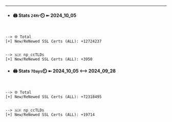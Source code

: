 

---
- #### 🖨️ **Stats** `24Hr`⏲️ ➼ 2024_10_05
```console


--> 🌐 Total
[+] New/ReNewed SSL Certs (ALL): +12724237


--> 🇳🇵 np_ccTLDs
[+] New/ReNewed SSL Certs (ALL): +3950

```

- #### 🖨️ **Stats** `7Days`⏲️ ➼ 2024_10_05 <--> 2024_09_28
```console


--> 🌐 Total
[+] New/ReNewed SSL Certs (ALL): +72318495


--> 🇳🇵 np_ccTLDs
[+] New/ReNewed SSL Certs (ALL): +19714

```

